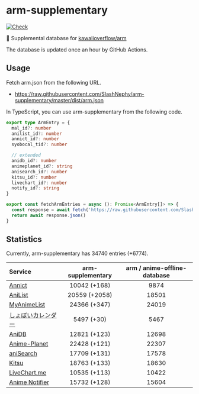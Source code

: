 # arm-supplementary

[![Check](https://github.com/SlashNephy/arm-supplementary/actions/workflows/check-node.yml/badge.svg)](https://github.com/SlashNephy/arm-supplementary/actions/workflows/check-node.yml)

💊 Supplemental database for [kawaiioverflow/arm](https://github.com/kawaiioverflow/arm)

The database is updated once an hour by GitHub Actions.

## Usage

Fetch arm.json from the following URL.

- https://raw.githubusercontent.com/SlashNephy/arm-supplementary/master/dist/arm.json

In TypeScript, you can use arm-supplementary from the following code.

```TypeScript
export type ArmEntry = {
  mal_id?: number
  anilist_id?: number
  annict_id?: number
  syobocal_tid?: number

  // extended
  anidb_id?: number
  animeplanet_id?: string
  anisearch_id?: number
  kitsu_id?: number
  livechart_id?: number
  notify_id?: string
}

export const fetchArmEntries = async (): Promise<ArmEntry[]> => {
  const response = await fetch('https://raw.githubusercontent.com/SlashNephy/arm-supplementary/master/dist/arm.json')
  return await response.json()
}
```

## Statistics

Currently, arm-supplementary has 34740 entries (+6774).

| Service                                     | arm-supplementary | arm / anime-offline-database |
| :------------------------------------------ | :---------------: | :--------------------------: |
| [Annict](https://annict.com)                |   10042 (+168)    |             9874             |
| [AniList](https://anilist.co)               |   20559 (+2058)   |            18501             |
| [MyAnimeList](https://myanimelist.net)      |   24366 (+347)    |            24019             |
| [しょぼいカレンダー](https://cal.syoboi.jp) |    5497 (+30)     |             5467             |
| [AniDB](https://anidb.net)                  |   12821 (+123)    |            12698             |
| [Anime-Planet](https://anime-planet.com)    |   22428 (+121)    |            22307             |
| [aniSearch](https://anisearch.com)          |   17709 (+131)    |            17578             |
| [Kitsu](https://kitsu.io)                   |   18763 (+133)    |            18630             |
| [LiveChart.me](https://livechart.me)        |   10535 (+113)    |            10422             |
| [Anime Notifier](https://notify.moe)        |   15732 (+128)    |            15604             |
